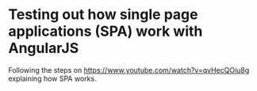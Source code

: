 # Testing out how single page applications (SPA) work with AngularJS

Following the steps on https://www.youtube.com/watch?v=qvHecQOiu8g explaining how SPA works.
